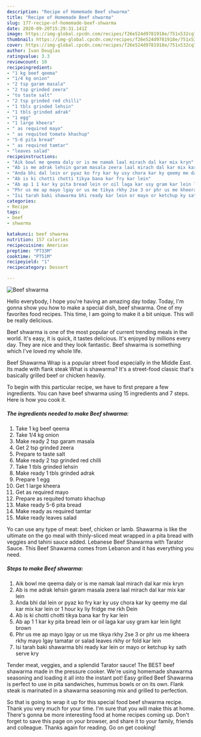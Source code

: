 ```yaml
---
description: "Recipe of Homemade Beef shwarma"
title: "Recipe of Homemade Beef shwarma"
slug: 177-recipe-of-homemade-beef-shwarma
date: 2020-09-20T15:29:31.141Z
image: https://img-global.cpcdn.com/recipes/f26e524d9781918e/751x532cq70/beef-shwarma-recipe-main-photo.jpg
thumbnail: https://img-global.cpcdn.com/recipes/f26e524d9781918e/751x532cq70/beef-shwarma-recipe-main-photo.jpg
cover: https://img-global.cpcdn.com/recipes/f26e524d9781918e/751x532cq70/beef-shwarma-recipe-main-photo.jpg
author: Ivan Douglas
ratingvalue: 3.3
reviewcount: 10
recipeingredient:
- "1 kg beef qeema"
- "1/4 kg onion"
- "2 tsp garam masala"
- "2 tsp grinded zeera"
- "to taste salt"
- "2 tsp grinded red chilli"
- "1 tbls grinded lehsin"
- "1 tbls grinded adrak"
- "1 egg"
- "1 large kheera"
- " as required mayo"
- " as requited tomato khachup"
- "5-6 pita bread"
- " as required tamtar"
- "leaves salad"
recipeinstructions:
- "Aik bowl me qeema daly or is me namak laal mirach dal kar mix kryn"
- "Ab is me adrak lehsin garam masala zeera laal mirach dal kar mix kar lein"
- "Anda bhi dal lein or pyaz ko fry kar ky usy chora kar ky qeemy me dal kar mix kar lein or 1 hour ky liy fridge me rkh Dein"
- "Ab is ki chotti chotti tikya bana kar fry kar lein"
- "Ab ap 1 1 kar ky pita bread lein or oil laga kar usy gram kar lein light brown"
- "Phr us me ap mayo lgay or us me tikya rkhy 2se 3 or phr us me kheera rkhy mayo lgay tamatar or salad leaves rkhy or fold kar lein"
- "Isi tarah baki shawarma bhi ready kar lein or mayo or ketchup ky sath serve kry"
categories:
- Recipe
tags:
- beef
- shwarma

katakunci: beef shwarma 
nutrition: 157 calories
recipecuisine: American
preptime: "PT33M"
cooktime: "PT51M"
recipeyield: "1"
recipecategory: Dessert

---
```



![Beef shwarma](https://img-global.cpcdn.com/recipes/f26e524d9781918e/751x532cq70/beef-shwarma-recipe-main-photo.jpg)

Hello everybody, I hope you're having an amazing day today. Today, I'm gonna show you how to make a special dish, beef shwarma. One of my favorites food recipes. This time, I am going to make it a bit unique. This will be really delicious.

Beef shwarma is one of the most popular of current trending meals in the world. It's easy, it is quick, it tastes delicious. It's enjoyed by millions every day. They are nice and they look fantastic. Beef shwarma is something which I've loved my whole life.

Beef Shawarma Wrap is a popular street food especially in the Middle East. Its made with flank steak What is shawarma? It&#39;s a street-food classic that&#39;s basically grilled beef or chicken heavily.


To begin with this particular recipe, we have to first prepare a few ingredients. You can have beef shwarma using 15 ingredients and 7 steps. Here is how you cook it.

<!--inarticleads1-->

##### The ingredients needed to make Beef shwarma:

1. Take 1 kg beef qeema
1. Take 1/4 kg onion
1. Make ready 2 tsp garam masala
1. Get 2 tsp grinded zeera
1. Prepare to taste salt
1. Make ready 2 tsp grinded red chilli
1. Take 1 tbls grinded lehsin
1. Make ready 1 tbls grinded adrak
1. Prepare 1 egg
1. Get 1 large kheera
1. Get  as required mayo
1. Prepare  as requited tomato khachup
1. Make ready 5-6 pita bread
1. Make ready  as required tamtar
1. Make ready leaves salad


Yo can use any type of meat: beef, chicken or lamb. Shawarma is like the ultimate on the go meal with thinly-sliced meat wrapped in a pita bread with veggies and tahini sauce added. Lebanese Beef Shawarma with Tarator Sauce. This Beef Shawarma comes from Lebanon and it has everything you need. 

<!--inarticleads2-->

##### Steps to make Beef shwarma:

1. Aik bowl me qeema daly or is me namak laal mirach dal kar mix kryn
1. Ab is me adrak lehsin garam masala zeera laal mirach dal kar mix kar lein
1. Anda bhi dal lein or pyaz ko fry kar ky usy chora kar ky qeemy me dal kar mix kar lein or 1 hour ky liy fridge me rkh Dein
1. Ab is ki chotti chotti tikya bana kar fry kar lein
1. Ab ap 1 1 kar ky pita bread lein or oil laga kar usy gram kar lein light brown
1. Phr us me ap mayo lgay or us me tikya rkhy 2se 3 or phr us me kheera rkhy mayo lgay tamatar or salad leaves rkhy or fold kar lein
1. Isi tarah baki shawarma bhi ready kar lein or mayo or ketchup ky sath serve kry


Tender meat, veggies, and a splendid Tarator sauce! The BEST beef shawarma made in the pressure cooker. We&#39;re using homemade shawarma seasoning and loading it all into the instant pot! Easy grilled Beef Shawarma is perfect to use in pita sandwiches, hummus bowls or on its own. Flank steak is marinated in a shawarma seasoning mix and grilled to perfection. 

So that is going to wrap it up for this special food beef shwarma recipe. Thank you very much for your time. I'm sure that you will make this at home. There's gonna be more interesting food at home recipes coming up. Don't forget to save this page on your browser, and share it to your family, friends and colleague. Thanks again for reading. Go on get cooking!
